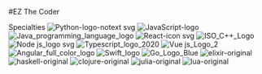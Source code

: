 #EZ The Coder



Specialties
![Python-logo-notext svg](https://github.com/user-attachments/assets/44acde77-7acc-4e7c-8a9d-36d0dfb1c330)
![JavaScript-logo](https://github.com/user-attachments/assets/7a74e0a4-a5e7-4c40-b027-6e45976fb3d0)
![Java_programming_language_logo](https://github.com/user-attachments/assets/232b62c6-7d62-452b-82ea-5ac1203d5e2a)
![React-icon svg](https://github.com/user-attachments/assets/582c6074-bac4-46f2-a418-620b008d291b)
![ISO_C++_Logo](https://github.com/user-attachments/assets/bdeac89d-6621-4b62-be71-2ae508bd8014)
![Node js_logo svg](https://github.com/user-attachments/assets/82a9bcb9-e976-449a-b218-ba856507f65a)
![Typescript_logo_2020](https://github.com/user-attachments/assets/2b2a65e5-de2d-4064-84a4-e63c858780b6)
![Vue js_Logo_2](https://github.com/user-attachments/assets/b847a2da-07ca-4f42-86b6-c73f72cabdc5)
![Angular_full_color_logo](https://github.com/user-attachments/assets/2af1f852-ddcb-4c69-8eec-02e86881ebb4)
![Swift_logo](https://github.com/user-attachments/assets/58598227-65a7-4958-b43e-d950b1723ffb)
![Go_Logo_Blue](https://github.com/user-attachments/assets/9b1c3368-5846-4b60-b25f-75acaa73c1cd)
![elixir-original](https://github.com/user-attachments/assets/56622e21-890a-4359-b274-71dd7e6c9789)
![haskell-original](https://github.com/user-attachments/assets/710f7670-571c-4a29-a7e4-2c8451882ca6)
![clojure-original](https://github.com/user-attachments/assets/1551c5db-fb89-4694-a3b4-9990e01093f5)
![julia-original](https://github.com/user-attachments/assets/6f9c4133-d0e8-45ed-a20d-aa0c00f089a2)
![lua-original](https://github.com/user-attachments/assets/03852eec-3c87-45da-916b-3774d8ca88d9)
